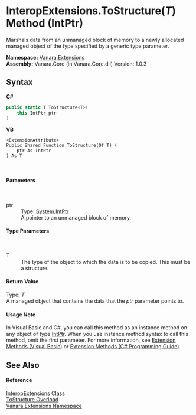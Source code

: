 # InteropExtensions.ToStructure(*T*) Method (IntPtr)
 

Marshals data from an unmanaged block of memory to a newly allocated managed object of the type specified by a generic type parameter.

**Namespace:**&nbsp;<a href="9abe54ff-18ce-e333-beed-30e855655381">Vanara.Extensions</a><br />**Assembly:**&nbsp;Vanara.Core (in Vanara.Core.dll) Version: 1.0.3

## Syntax

**C#**<br />
``` C#
public static T ToStructure<T>(
	this IntPtr ptr
)

```

**VB**<br />
``` VB
<ExtensionAttribute>
Public Shared Function ToStructure(Of T) ( 
	ptr As IntPtr
) As T
```

<br />

#### Parameters
&nbsp;<dl><dt>ptr</dt><dd>Type: <a href="http://msdn2.microsoft.com/en-us/library/5he14kz8" target="_blank">System.IntPtr</a><br />A pointer to an unmanaged block of memory.</dd></dl>

#### Type Parameters
&nbsp;<dl><dt>T</dt><dd>The type of the object to which the data is to be copied. This must be a structure.</dd></dl>

#### Return Value
Type: *T*<br />A managed object that contains the data that the *ptr* parameter points to.

#### Usage Note
In Visual Basic and C#, you can call this method as an instance method on any object of type <a href="http://msdn2.microsoft.com/en-us/library/5he14kz8" target="_blank">IntPtr</a>. When you use instance method syntax to call this method, omit the first parameter. For more information, see <a href="http://msdn.microsoft.com/en-us/library/bb384936.aspx">Extension Methods (Visual Basic)</a> or <a href="http://msdn.microsoft.com/en-us/library/bb383977.aspx">Extension Methods (C# Programming Guide)</a>.

## See Also


#### Reference
<a href="fa16fdf1-0da9-374d-b48d-5517895097b7">InteropExtensions Class</a><br /><a href="961a639a-8578-9e5e-c540-0eb2b89e2847">ToStructure Overload</a><br /><a href="9abe54ff-18ce-e333-beed-30e855655381">Vanara.Extensions Namespace</a><br />